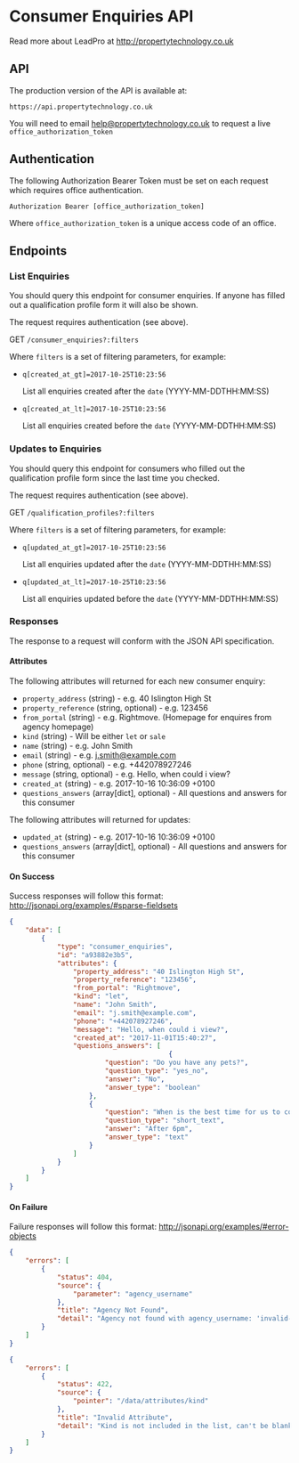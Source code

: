 # Consumer Enquiries API
Read more about LeadPro at <http://propertytechnology.co.uk>

## API
The production version of the API is available at:

`https://api.propertytechnology.co.uk`

You will need to email <help@propertytechnology.co.uk> to request a live `office_authorization_token`

## Authentication
The following Authorization Bearer Token must be set on each request which requires office authentication.

```
Authorization Bearer [office_authorization_token]
```

Where `office_authorization_token` is a unique access code of an office.

## Endpoints
### List Enquiries
You should query this endpoint for consumer enquiries. If anyone has filled out a qualification profile form it will also be shown.

The request requires authentication (see above).

GET `/consumer_enquiries?:filters`

Where `filters` is a set of filtering parameters, for example:

* `q[created_at_gt]=2017-10-25T10:23:56`

  List all enquiries created after the `date` (YYYY-MM-DDTHH:MM:SS)

* `q[created_at_lt]=2017-10-25T10:23:56`

  List all enquiries created before the `date` (YYYY-MM-DDTHH:MM:SS)

### Updates to Enquiries
You should query this endpoint for consumers who filled out the qualification profile form since the last time you checked.

The request requires authentication (see above).

GET `/qualification_profiles?:filters`

Where `filters` is a set of filtering parameters, for example:

* `q[updated_at_gt]=2017-10-25T10:23:56`

  List all enquiries updated after the `date` (YYYY-MM-DDTHH:MM:SS)

* `q[updated_at_lt]=2017-10-25T10:23:56`

  List all enquiries updated before the `date` (YYYY-MM-DDTHH:MM:SS)

### Responses
The response to a request will conform with the JSON API specification.

#### Attributes
The following attributes will returned for each new consumer enquiry:

* `property_address` (string) - e.g. 40 Islington High St
* `property_reference` (string, optional) - e.g. 123456
* `from_portal` (string) - e.g. Rightmove. (Homepage for enquires from agency homepage)
* `kind` (string) - Will be either `let` or `sale`
* `name` (string) - e.g. John Smith
* `email` (string) - e.g. j.smith@example.com
* `phone` (string, optional) - e.g. +442078927246
* `message` (string, optional) - e.g. Hello, when could i view?
* `created_at` (string) - e.g. 2017-10-16 10:36:09 +0100
* `questions_answers` (array[dict], optional) - All questions and answers for this consumer

The following attributes will returned for updates:

* `updated_at` (string) - e.g. 2017-10-16 10:36:09 +0100
* `questions_answers` (array[dict], optional) - All questions and answers for this consumer

#### On Success
Success responses will follow this format:
<http://jsonapi.org/examples/#sparse-fieldsets>

```json
{
    "data": [
        {
            "type": "consumer_enquiries",
            "id": "a93882e3b5",
            "attributes": {
                "property_address": "40 Islington High St",
                "property_reference": "123456",
                "from_portal": "Rightmove",
                "kind": "let",
                "name": "John Smith",
                "email": "j.smith@example.com",
                "phone": "+442078927246",
                "message": "Hello, when could i view?",
                "created_at": "2017-11-01T15:40:27",
                "questions_answers": [
										{
                        "question": "Do you have any pets?",
                        "question_type": "yes_no",
                        "answer": "No",
                        "answer_type": "boolean"
                    },
                    {
                        "question": "When is the best time for us to contact you?",
                        "question_type": "short_text",
                        "answer": "After 6pm",
                        "answer_type": "text"
                    }
                ]
            }
        }
    ]
}
```

#### On Failure
Failure responses will follow this format:
<http://jsonapi.org/examples/#error-objects>

```json
{
    "errors": [
        {
            "status": 404,
            "source": {
                "parameter": "agency_username"
            },
            "title": "Agency Not Found",
            "detail": "Agency not found with agency_username: 'invalid-agency'"
        }
    ]
}
```

```json
{
    "errors": [
        {
            "status": 422,
            "source": {
                "pointer": "/data/attributes/kind"
            },
            "title": "Invalid Attribute",
            "detail": "Kind is not included in the list, can't be blank"
        }
    ]
}
```

